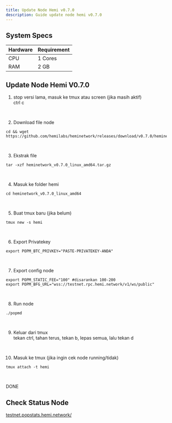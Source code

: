 ```yaml
---
title: Update Node Hemi v0.7.0
description: Guide update node hemi v0.7.0
---
```


## System Specs
| Hardware  |	Requirement |
|-----------|---------------|
| CPU	      | 1 Cores     |
| RAM	      | 2 GB        |

## Update Node Hemi V0.7.0
1. stop versi lama, masuk ke tmux atau screen (jika masih aktif)  
   ctrl c
</br>

2. Download file node

```
cd && wget https://github.com/hemilabs/heminetwork/releases/download/v0.7.0/heminetwork_v0.7.0_linux_amd64.tar.gz
```
</br>

3. Ekstrak file

```
tar -xzf heminetwork_v0.7.0_linux_amd64.tar.gz
```
</br>

4. Masuk ke folder hemi

```
cd heminetwork_v0.7.0_linux_amd64
```
</br>

5. Buat tmux baru (jika belum)

```
tmux new -s hemi
```
</br>

6. Export Privatekey

```
export POPM_BTC_PRIVKEY="PASTE-PRIVATEKEY-ANDA"
```
</br>

7. Export config node

```
export POPM_STATIC_FEE="100" #disarankan 100-200
export POPM_BFG_URL="wss://testnet.rpc.hemi.network/v1/ws/public"
```
</br>

8. Run node

```
./popmd
```
</br>

9. Keluar dari tmux  
    tekan ctrl, tahan terus, tekan b, lepas semua, lalu tekan d
</br>

10. Masuk ke tmux (jika ingin cek node running/tidak)

```
tmux attach -t hemi
```
</br>

DONE

## Check Status Node
<a href="https://testnet.popstats.hemi.network/" target="_blank" rel="noopener noreferrer">testnet.popstats.hemi.network/</a> 